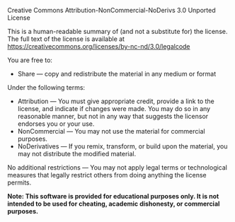 Creative Commons Attribution-NonCommercial-NoDerivs 3.0 Unported License

This is a human-readable summary of (and not a substitute for) the license. The full text of the license is available at https://creativecommons.org/licenses/by-nc-nd/3.0/legalcode

You are free to:
  - Share — copy and redistribute the material in any medium or format

Under the following terms:
  - Attribution — You must give appropriate credit, provide a link to the license, and indicate if changes were made. You may do so in any reasonable manner, but not in any way that suggests the licensor endorses you or your use.
  - NonCommercial — You may not use the material for commercial purposes.
  - NoDerivatives — If you remix, transform, or build upon the material, you may not distribute the modified material.

No additional restrictions — You may not apply legal terms or technological measures that legally restrict others from doing anything the license permits.

**Note: This software is provided for educational purposes only. It is not intended to be used for cheating, academic dishonesty, or commercial purposes.**
